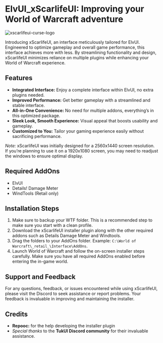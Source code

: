 # ElvUI_xScarlifeUI: Improving your World of Warcraft adventure

![xscarlifeui-curse-logo](https://github.com/xScarlife/ElvUI_xScarlifeUI/assets/24465574/ec126d5b-56f9-4b85-a6e8-f776bbf5d4f9)


Introducing xScarlifeUI, an interface meticulously tailored for ElvUI. Engineered to optimize gameplay and overall game performance, this interface achieves more with less. By streamlining functionality and design, xScarlifeUI minimizes reliance on multiple plugins while enhancing your World of Warcraft experience.

## Features
- **Integrated Interface:** Enjoy a complete interface within ElvUI, no extra plugins needed.
- **Improved Performance:** Get better gameplay with a streamlined and stable interface.
- **All-in-One Convenience:** No need for multiple addons, everything’s in this optimized package.
- **Sleek Look, Smooth Experience:** Visual appeal that boosts usability and gameplay.
- **Customized to You:** Tailor your gaming experience easily without sacrificing performance.

*Note:*
xScarlifeUI was initially designed for a 2560x1440 screen resolution. If you’re planning to use it on a 1920x1080 screen, you may need to readjust the windows to ensure optimal display.

## Required AddOns
- ElvUI
- Details! Damage Meter
- WindTools (Retail only)

## Installation Steps
1. Make sure to backup your WTF folder. This is a recommended step to make sure you start with a clean profile.
2. Download the xScarlifeUI installer plugin along with the other required addons such as Details Damage Meter and Windtools.
3. Drag the folders to your AddOns folder. Example: `C:\World of Warcraft\_retail_\Interface\AddOns`.
4. Launch World of Warcraft and follow the on-screen installer steps carefully. Make sure you have all required AddOns enabled before entering the in-game world.

## Support and Feedback
For any questions, feedback, or issues encountered while using xScarlifeUI, please visit the Discord to seek assistance or report problems. Your feedback is invaluable in improving and maintaining the installer.

## Credits
- **Repooc:** for the help developing the installer plugin
- *Special thanks* to the **TukUI Discord community** for their invaluable assistance.
